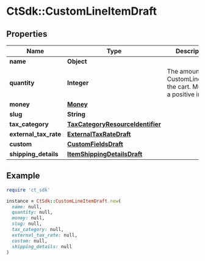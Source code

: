 # CtSdk::CustomLineItemDraft

## Properties

| Name | Type | Description | Notes |
| ---- | ---- | ----------- | ----- |
| **name** | **Object** |  |  |
| **quantity** | **Integer** | The amount of a CustomLineItemin the cart. Must be a positive integer. |  |
| **money** | [**Money**](Money.md) |  |  |
| **slug** | **String** |  |  |
| **tax_category** | [**TaxCategoryResourceIdentifier**](TaxCategoryResourceIdentifier.md) |  | [optional] |
| **external_tax_rate** | [**ExternalTaxRateDraft**](ExternalTaxRateDraft.md) |  | [optional] |
| **custom** | [**CustomFieldsDraft**](CustomFieldsDraft.md) |  | [optional] |
| **shipping_details** | [**ItemShippingDetailsDraft**](ItemShippingDetailsDraft.md) |  | [optional] |

## Example

```ruby
require 'ct_sdk'

instance = CtSdk::CustomLineItemDraft.new(
  name: null,
  quantity: null,
  money: null,
  slug: null,
  tax_category: null,
  external_tax_rate: null,
  custom: null,
  shipping_details: null
)
```

